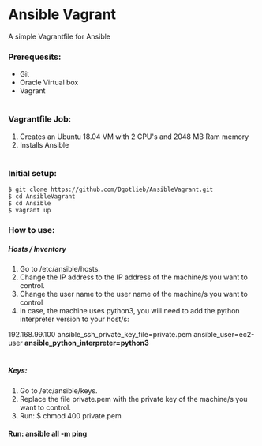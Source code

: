 # Ansible Vagrant
A simple Vagrantfile for Ansible

### Prerequesits:
* Git
* Oracle Virtual box
* Vagrant

#


### Vagrantfile Job:
1. Creates an Ubuntu 18.04 VM with 2 CPU's and 2048 MB Ram memory
2. Installs Ansible

# 

### Initial setup:

    $ git clone https://github.com/Dgotlieb/AnsibleVagrant.git 
    $ cd AnsibleVagrant
    $ cd Ansible
    $ vagrant up
    
    
### How to use:
 
##### Hosts / Inventory

1. Go to /etc/ansible/hosts.
2. Change the IP address to the IP address of the machine/s you want to control.
3. Change the user name to the user name of the machine/s you want to control
4. in case, the machine uses python3, you will need to add the python interpreter version to your host/s:
 
 192.168.99.100 ansible_ssh_private_key_file=private.pem ansible_user=ec2-user **ansible_python_interpreter=python3**

 #
 
##### Keys: 
1. Go to /etc/ansible/keys.
2. Replace the file private.pem with the private key of the machine/s you want to control.
3. Run: $ chmod 400 private.pem

#### Run: **ansible all -m ping**
 
 #
 

